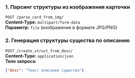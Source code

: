 ### 1. Парсинг структуры из изображения карточки
`POST /parse_card_from_img/`  
**Content-Type:** `multipart/form-data`  
**Параметр:** `file` (изображение в формате JPG/PNG)  

### 2. Генерация структуры существа по описанию
`POST /create_struct_from_desc/`  
**Content-Type:** `application/json`  
**Тело запроса:**
```json
{"desc": "Текст описания существа"}